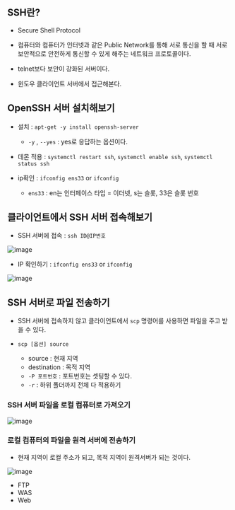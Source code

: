 ## SSH란?
- Secure Shell Protocol

- 컴퓨터와 컴퓨터가 인터넷과 같은 Public Network를 통해 서로 통신을 할 때 서로 보안적으로 안전하게 통신할 수 있게 해주는 네트워크 프로토콜이다.

- telnet보다 보안이 강화된 서버이다. 

- 윈도우 클라이언트 서버에서 접근해본다. 

## OpenSSH 서버 설치해보기

- 설치  : `apt-get -y install openssh-server`
  - `-y` , `--yes` : yes로 응답하는 옵션이다.

- 데몬 적용 : `systemctl restart ssh`, `systemctl enable ssh`, `systemctl status ssh`

- ip확인 : `ifconfig ens33` or `ifconfig`
  - `ens33` : en는 인터페이스 타입 = 이더넷, s는 슬롯, 33은 슬롯 번호


## 클라이언트에서 SSH 서버 접속해보기

- SSH 서버에 접속 : `ssh ID@IP번호` 

![image](https://user-images.githubusercontent.com/77392444/113642552-1036a700-96bb-11eb-82fd-20cb6d992495.png)


- IP 확인하기 : `ifconfig ens33` or `ifconfig`

![image](https://user-images.githubusercontent.com/77392444/113642575-1fb5f000-96bb-11eb-86e6-f4b3f3c29263.png)


## SSH 서버로 파일 전송하기

- SSH 서버에 접속하지 않고 클라이언트에서 `scp` 명령어를 사용하면 파일을 주고 받을 수 있다. 
 
- `scp [옵션] source`
  - source : 현재 지역
  - destination : 목적 지역
  - `-P 포트번호` : 포트번호는 셋팅할 수 있다. 
  - `-r` : 하위 폴더까지 전체 다 적용하기

### SSH 서버 파일을 로컬 컴퓨터로 가져오기 

![image](https://user-images.githubusercontent.com/77392444/113643600-a8359000-96bd-11eb-9819-669959df5195.png)


### 로컬 컴퓨터의 파일을 원격 서버에 전송하기

- 현재 지역이 로컬 주소가 되고, 목적 지역이 원격서버가 되는 것이다. 

![image](https://user-images.githubusercontent.com/77392444/113643782-11b59e80-96be-11eb-8ed4-6a6e84f3e019.png)

  

- FTP
- WAS
- Web 
